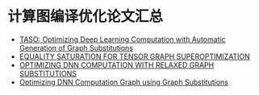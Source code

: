 # 计算图编译优化论文汇总

- [TASO: Optimizing Deep Learning Computation with Automatic Generation of Graph Substitutions](https://cs.stanford.edu/~padon/taso-sosp19.pdf)
- [EQUALITY SATURATION FOR TENSOR GRAPH SUPEROPTIMIZATION](https://arxiv.org/pdf/2101.01332.pdf)
- [OPTIMIZING DNN COMPUTATION WITH RELAXED GRAPH SUBSTITUTIONS](https://cs.stanford.edu/~matei/papers/2019/sysml_relaxed_graph_substitutions.pdf)
- [Optimizing DNN Computation Graph using Graph Substitutions](http://www.vldb.org/pvldb/vol13/p2734-fang.pdf)
